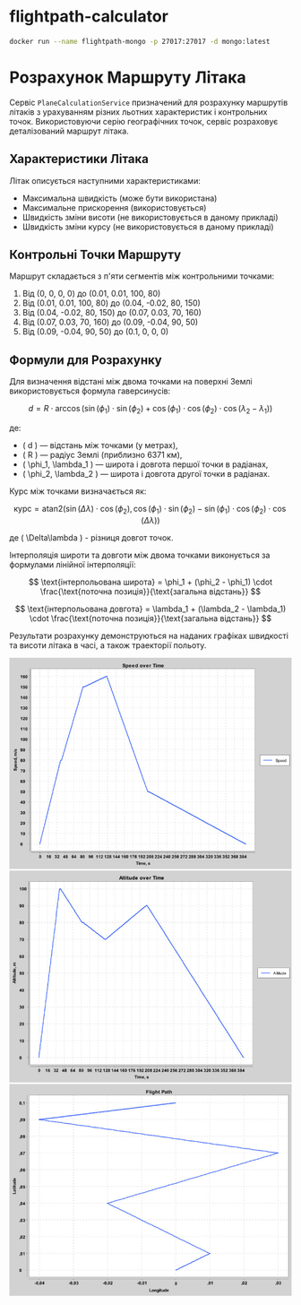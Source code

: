 # flightpath-calculator


```bash
docker run --name flightpath-mongo -p 27017:27017 -d mongo:latest
```

# Розрахунок Маршруту Літака

Сервіс `PlaneCalculationService` призначений для розрахунку маршрутів літаків з урахуванням різних льотних характеристик і контрольних точок. Використовуючи серію географічних точок, сервіс розраховує деталізований маршрут літака.

## Характеристики Літака

Літак описується наступними характеристиками:
- Максимальна швидкість (може бути використана)
- Максимальне прискорення (використовується) 
- Швидкість зміни висоти (не використовується в даному прикладі)
- Швидкість зміни курсу (не використовується в даному прикладі)

## Контрольні Точки Маршруту

Маршрут складається з п'яти сегментів між контрольними точками:
1. Від (0, 0, 0, 0) до (0.01, 0.01, 100, 80)
2. Від (0.01, 0.01, 100, 80) до (0.04, -0.02, 80, 150)
3. Від (0.04, -0.02, 80, 150) до (0.07, 0.03, 70, 160)
4. Від (0.07, 0.03, 70, 160) до (0.09, -0.04, 90, 50)
5. Від (0.09, -0.04, 90, 50) до (0.1, 0, 0, 0)

## Формули для Розрахунку

Для визначення відстані між двома точками на поверхні Землі використовується формула гаверсинусів:

$$
d = R \cdot \arccos\left(\sin(\phi_1) \cdot \sin(\phi_2) + \cos(\phi_1) \cdot \cos(\phi_2) \cdot \cos(\lambda_2 - \lambda_1)\right)
$$

де:
- \( d \) — відстань між точками (у метрах),
- \( R \) — радіус Землі (приблизно 6371 км),
- \( \phi_1, \lambda_1 \) — широта і довгота першої точки в радіанах,
- \( \phi_2, \lambda_2 \) — широта і довгота другої точки в радіанах.

Курс між точками визначається як:

$$
\text{курс} = \text{atan2}\left(\sin(\Delta\lambda) \cdot \cos(\phi_2), \cos(\phi_1) \cdot \sin(\phi_2) - \sin(\phi_1) \cdot \cos(\phi_2) \cdot \cos(\Delta\lambda)\right)
$$

де \( \Delta\lambda \) - різниця довгот точок.

Інтерполяція широти та довготи між двома точками виконується за формулами лінійної інтерполяції:

$$
\text{інтерпольована широта} = \phi_1 + (\phi_2 - \phi_1) \cdot \frac{\text{поточна позиція}}{\text{загальна відстань}}
$$

$$
\text{інтерпольована довгота} = \lambda_1 + (\lambda_2 - \lambda_1) \cdot \frac{\text{поточна позиція}}{\text{загальна відстань}}
$$

Результати розрахунку демонструються на наданих графіках швидкості та висоти літака в часі, а також траекторії польоту.

![2024-04-08_205839.jpg](screenshots%2F2024-04-08_205839.jpg)
![2024-04-08_205954.jpg](screenshots%2F2024-04-08_205954.jpg)
![2024-04-08_210051.jpg](screenshots%2F2024-04-08_210051.jpg)